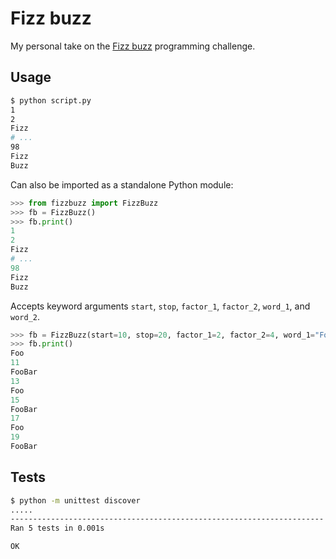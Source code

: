 # Fizz buzz

My personal take on the [Fizz buzz](https://en.wikipedia.org/wiki/Fizz_buzz) programming challenge.

## Usage

``` bash
$ python script.py
1
2
Fizz
# ...
98
Fizz
Buzz
```

Can also be imported as a standalone Python module:

``` python
>>> from fizzbuzz import FizzBuzz
>>> fb = FizzBuzz()
>>> fb.print()
1
2
Fizz
# ...
98
Fizz
Buzz
```

Accepts keyword arguments `start`, `stop`, `factor_1`, `factor_2`, `word_1`, and `word_2`.

``` python
>>> fb = FizzBuzz(start=10, stop=20, factor_1=2, factor_2=4, word_1="Foo", word_2="Bar")
>>> fb.print()
Foo
11
FooBar
13
Foo
15
FooBar
17
Foo
19
FooBar
```

## Tests

``` bash
$ python -m unittest discover
.....
----------------------------------------------------------------------
Ran 5 tests in 0.001s

OK
```
